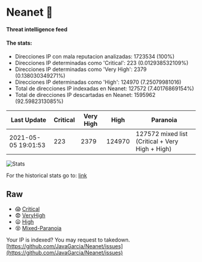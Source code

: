 # Neanet :hocho:
#### Threat intelligence feed
#### The stats:

- Direcciones IP con mala reputacion analizadas: 1723534 (100%)
- Direcciones IP determinadas como 'Critical':  223 (0.012938532109%)
- Direcciones IP determinadas como 'Very High':  2379 (0.138030349271%)
- Direcciones IP determinadas como 'High':  124970 (7.25079981016)
- Total de direcciones IP indexadas en Neanet:  127572 (7.40176869154%)
- Total de direcciones IP descartadas en Neanet:  1595962 (92.5982313085%)

| Last Update | Critical | Very High | High | Paranoia |
| --- | --- | --- | --- | --- |
| 2021-05-05 19:01:53 | 223 | 2379 | 124970 | 127572 mixed list (Critical + Very High + High)|

![Stats](https://docs.google.com/spreadsheets/d/e/2PACX-1vSnaNMIXVabIpDJjufMlzH7poXnshF3mgd8Is1g9ytUEzVsP5my4Trn8f-xkoLLQ38xpL3HtmUexLo6/pubchart?oid=501124687&format=image)

For the historical stats go to: [link](/stats.csv)
## Raw
- :scream: [Critical](https://raw.githubusercontent.com/JavaGarcia/Neanet/master/blacklists/neanet_critical.txt)
- :fearful: [VeryHigh](https://raw.githubusercontent.com/JavaGarcia/Neanet/master/blacklists/neanet_veryHigh.txtt)
- :frowning: [High](https://raw.githubusercontent.com/JavaGarcia/Neanet/master/blacklists/neanet_high.txt)
- :dizzy_face: [Mixed-Paranoia](https://raw.githubusercontent.com/JavaGarcia/Neanet/master/blacklists/neanet_all.txt)


Your IP is indexed? You may request to takedown. [https://github.com/JavaGarcia/Neanet/issues](https://github.com/JavaGarcia/Neanet/issues)








































































































































































































































































































































































































































































































































































































































































































































































































































































































































































































































































































































































































































































































































































































































































































































































































































































































































































































































































































































































































































































































































































































































































































































































































































































































































































































































































































































































































































































































































































































































































































































































































































































































































































































































































































































































































































































































































































































































































































































































































































































































































































































































































































































































































































































































































































































































































































































































































































































































































































































































































































































































































































































































































































































































































































































































































































































































































































































































































































































































































































































































































































































































































































































